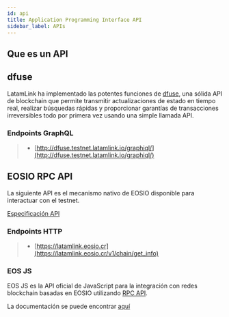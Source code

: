 ```yaml
---
id: api
title: Application Programming Interface API
sidebar_label: APIs
---
```


## Que es un API


## dfuse 	 

LatamLink ha implementado las potentes funciones de [dfuse](https://www.dfuse.io/en), una sólida API de blockchain que permite transmitir actualizaciones de estado en tiempo real, realizar búsquedas rápidas y proporcionar garantías de transacciones irreversibles todo por primera vez usando una simple llamada API.

### Endpoints GraphQL

>  - [http://dfuse.testnet.latamlink.io/graphiql/](http://dfuse.testnet.latamlink.io/graphiql/)


## EOSIO RPC API 

La siguiente API es el mecanismo nativo de EOSIO disponible para interactuar con el testnet.

[Especificación API](https://developers.eos.io/manuals/eos/latest/nodeos/plugins/chain_api_plugin/api-reference/index)


### Endpoints HTTP

> - [https://latamlink.eosio.cr](https://latamlink.eosio.cr/v1/chain/get_info)


### EOS JS

EOS JS es la API oficial de JavaScript para la integración con redes blockchain basadas en EOSIO utilizando [RPC API](https://developers.eos.io/eosio-nodeos/reference).

La documentación se puede encontrar [aquí](https://eosio.github.io/eosjs)

